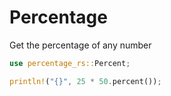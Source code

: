# Percentage
Get the percentage of any number
```Rust
use percentage_rs::Percent;

println!("{}", 25 * 50.percent());
```